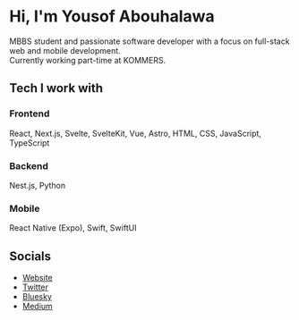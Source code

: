 # Hi, I'm Yousof Abouhalawa  
MBBS student and passionate software developer with a focus on full-stack web and mobile development.  
Currently working part-time at KOMMERS.

## Tech I work with

### Frontend  
React, Next.js, Svelte, SvelteKit, Vue, Astro, HTML, CSS, JavaScript, TypeScript

### Backend  
Nest.js, Python

### Mobile  
React Native (Expo), Swift, SwiftUI

## Socials
- [Website](https://yousofabouhalawa.com)
- [Twitter](https://x.com/YAbouhalawa)
- [Bluesky](https://bsky.app/profile/yousofabouhalawa.bsky.social)
- [Medium](https://medium.com/@yousofabouhalawa)
